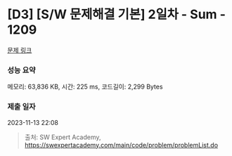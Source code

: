 # [D3] [S/W 문제해결 기본] 2일차 - Sum - 1209 

[문제 링크](https://swexpertacademy.com/main/code/problem/problemDetail.do?contestProbId=AV13_BWKACUCFAYh) 

### 성능 요약

메모리: 63,836 KB, 시간: 225 ms, 코드길이: 2,299 Bytes

### 제출 일자

2023-11-13 22:08



> 출처: SW Expert Academy, https://swexpertacademy.com/main/code/problem/problemList.do